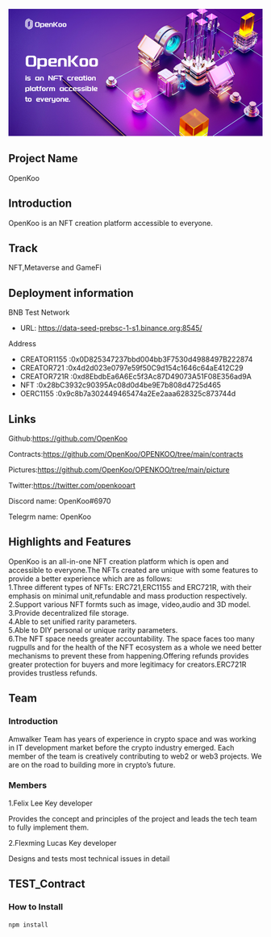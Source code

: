 
![image](https://raw.githubusercontent.com/OpenKoo/OPENKOO/main/picture/PIC.png)
## Project Name

OpenKoo

## Introduction

OpenKoo is an NFT creation platform accessible to everyone.

## Track

NFT,Metaverse and GameFi

## Deployment information

BNB Test Network  

- URL: https://data-seed-prebsc-1-s1.binance.org:8545/

Address

- CREATOR1155 :0x0D825347237bbd004bb3F7530d4988497B222874
- CREATOR721 :0x4d2d023e0797e59f50C9d154c1646c64aE412C29
- CREATOR721R :0xd8EbdbEa6A6Ec5f3Ac87D49073A51F08E356ad9A
- NFT :0x28bC3932c90395Ac08d0d4be9E7b808d4725d465
- OERC1155 :0x9c8b7a302449465474a2Ee2aaa628325c873744d

## Links

Github:https://github.com/OpenKoo

Contracts:https://github.com/OpenKoo/OPENKOO/tree/main/contracts

Pictures:https://github.com/OpenKoo/OPENKOO/tree/main/picture

Twitter:https://twitter.com/openkooart

Discord name: OpenKoo#6970

Telegrm name: OpenKoo

## Highlights and Features

OpenKoo is an all-in-one NFT creation platform which is open and accessible to everyone.The NFTs created are unique with some features to provide a better experience which are as follows:  
1.Three different types of NFTs: ERC721,ERC1155 and ERC721R, with their emphasis on minimal unit,refundable and mass production respectively.  
2.Support various NFT formts such as image, video,audio and 3D model.  
3.Provide decentralized file storage.  
4.Able to set unified rarity parameters.  
5.Able to DIY personal or unique rarity parameters.  
6.The NFT space needs greater accountability. The space faces too many rugpulls and for the health of the NFT ecosystem as a whole we need better mechanisms to prevent these from happening.Offering refunds provides greater protection for buyers and more legitimacy for creators.ERC721R provides trustless refunds.

## Team

### Introduction

Amwalker Team has years of experience in crypto space and was working in IT development market before the crypto industry emerged. Each member of the team is creatively contributing to web2 or web3 projects. We are on the road to building more in crypto’s future.

### Members

1.Felix Lee  Key developer

Provides the concept and principles of the project and leads the tech team to fully implement them.

2.Flexming Lucas  Key developer

Designs and tests most technical issues in detail

## TEST_Contract

### How to Install

```
npm install
```
